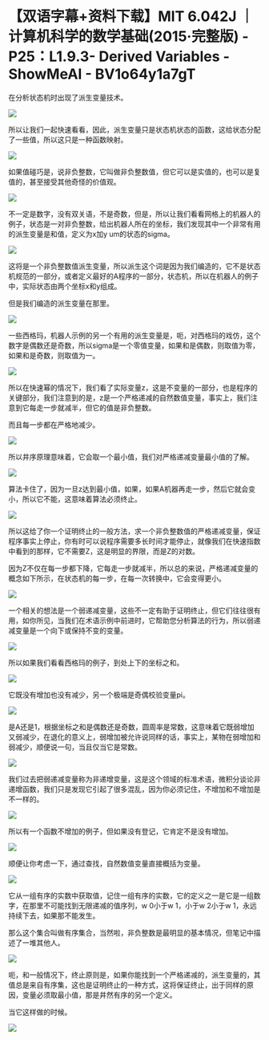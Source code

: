# 【双语字幕+资料下载】MIT 6.042J ｜ 计算机科学的数学基础(2015·完整版) - P25：L1.9.3- Derived Variables - ShowMeAI - BV1o64y1a7gT

在分析状态机时出现了派生变量技术。

![](img/e631fafab2ea1e1749ca03c2ff971b0a_1.png)

所以让我们一起快速看看，因此，派生变量只是状态机状态的函数，这给状态分配了一些值，所以这只是一种函数映射。



![](img/e631fafab2ea1e1749ca03c2ff971b0a_3.png)

如果值碰巧是，说非负整数，它叫做非负整数值，但它可以是实值的，也可以是复值的，甚至接受其他奇怪的价值观。



![](img/e631fafab2ea1e1749ca03c2ff971b0a_5.png)

不一定是数字，没有双关语，不是奇数，但是，所以让我们看看网格上的机器人的例子，状态是一对非负整数，给出机器人所在的坐标，我们发现其中一个非常有用的派生变量是和值，定义为x加y um的状态的sigma。



![](img/e631fafab2ea1e1749ca03c2ff971b0a_7.png)

这将是一个非负整数值派生变量，所以派生这个词是因为我们编造的，它不是状态机规范的一部分，或者定义最好的A程序的一部分，状态机，所以在机器人的例子中，实际状态由两个坐标x和y组成。

但是我们编造的派生变量在那里。

![](img/e631fafab2ea1e1749ca03c2ff971b0a_9.png)

一些西格玛，机器人示例的另一个有用的派生变量是，呃，对西格玛的戏仿，这个数字是偶数还是奇数，所以sigma是一个零值变量，如果和是偶数，则取值为零，如果和是奇数，则取值为一。



![](img/e631fafab2ea1e1749ca03c2ff971b0a_11.png)

所以在快速幂的情况下，我们看了实际变量z，这是不变量的一部分，也是程序的关键部分，我们注意到的是，z是一个严格递减的自然数值变量，事实上，我们注意到它每走一步就减半，但它的值是非负整数。

而且每一步都在严格地减少。

![](img/e631fafab2ea1e1749ca03c2ff971b0a_13.png)

所以井序原理意味着，它会取一个最小值，我们对严格递减变量最小值的了解。

![](img/e631fafab2ea1e1749ca03c2ff971b0a_15.png)

算法卡住了，因为一旦z达到最小值，如果，如果A机器再走一步，然后它就会变小，所以它不能，这意味着算法必须终止。



![](img/e631fafab2ea1e1749ca03c2ff971b0a_17.png)

所以这给了你一个证明终止的一般方法，求一个非负整数值的严格递减变量，保证程序事实上停止，你有时可以说程序需要多长时间才能停止，就像我们在快速指数中看到的那样，它不需要Z，这是明显的界限，而是Z的对数。

因为Z不仅在每一步都下降，它每走一步就减半，所以总的来说，严格递减变量的概念如下所示，在状态机的每一步，在每一次转换中，它会变得更小。



![](img/e631fafab2ea1e1749ca03c2ff971b0a_19.png)

一个相关的想法是一个弱递减变量，这些不一定有助于证明终止，但它们往往很有用，如你所见，当我们在术语示例中前进时，它帮助您分析算法的行为，所以弱递减变量是一个向下或保持不变的变量。



![](img/e631fafab2ea1e1749ca03c2ff971b0a_21.png)

所以如果我们看看西格玛的例子，到处上下的坐标之和。

![](img/e631fafab2ea1e1749ca03c2ff971b0a_23.png)

它既没有增加也没有减少，另一个极端是奇偶校验变量pi。

![](img/e631fafab2ea1e1749ca03c2ff971b0a_25.png)

是A还是1，根据坐标之和是偶数还是奇数，圆周率是常数，这意味着它既弱增加又弱减少，在退化的意义上，弱增加被允许说同样的话，事实上，某物在弱增加和弱减少，顺便说一句，当且仅当它是常数。



![](img/e631fafab2ea1e1749ca03c2ff971b0a_27.png)

我们过去把弱递减变量称为非递增变量，这是这个领域的标准术语，微积分谈论非递增函数，我们只是发现它引起了很多混乱，因为你必须记住，不增加和不增加是不一样的。



![](img/e631fafab2ea1e1749ca03c2ff971b0a_29.png)

所以有一个函数不增加的例子，但如果没有登记，它肯定不是没有增加。

![](img/e631fafab2ea1e1749ca03c2ff971b0a_31.png)

顺便让你考虑一下，通过查找，自然数值变量直接概括为变量。

![](img/e631fafab2ea1e1749ca03c2ff971b0a_33.png)

它从一组有序的实数中获取值，记住一组有序的实数，它的定义之一是它是一组数字，在那里不可能找到无限递减的值序列，w 0小于w 1，小于w 2小于w 1，永远持续下去，如果那不能发生。

那么这个集合叫做有序集合，当然啦，非负整数是最明显的基本情况，但笔记中描述了一堆其他人。

![](img/e631fafab2ea1e1749ca03c2ff971b0a_35.png)

呃，和一般情况下，终止原则是，如果你能找到一个严格递减的，派生变量的，其值总是来自有序集，这也是证明终止的一种方式，这将保证终止，出于同样的原因，变量必须取最小值，那是井然有序的另一个定义。

当它这样做的时候。

![](img/e631fafab2ea1e1749ca03c2ff971b0a_37.png)